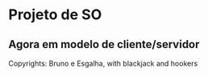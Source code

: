 # Projeto de SO
## Agora em modelo de cliente/servidor

Copyrights: Bruno e Esgalha, with blackjack and hookers
